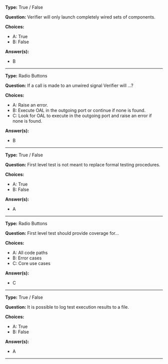 __Type:__ True / False 

__Question:__ Verifier will only launch completely wired sets of components.

__Choices:__
  - A: True
  - B: False
  
__Answer(s):__
  - B

----
  
__Type:__ Radio Buttons
 
__Question:__ If a call is made to an unwired signal Verifier will ...?

__Choices:__
  - A: Raise an error.
  - B: Execute OAL in the outgoing port or continue if none is found.
  - C: Look for OAL to execute in the outgoing port and raise an error if none is found.

__Answer(s):__
  - B
  
----

__Type:__ True / False

__Question:__ First level test is not meant to replace formal testing procedures.

__Choices:__
  - A:  True
  - B:  False
  
__Answer(s):__
  - A
  
----

__Type:__ Radio Buttons

__Question:__ First level test should provide coverage for...

__Choices:__ 
  - A: All code paths
  - B: Error cases
  - C: Core use cases

__Answer(s):__
  - C

----
  
__Type:__ True / False
 
__Question:__ It is possible to log test execution results to a file.

__Choices:__
  - A: True
  - B: False

__Answer(s):__
  - A
  
----
